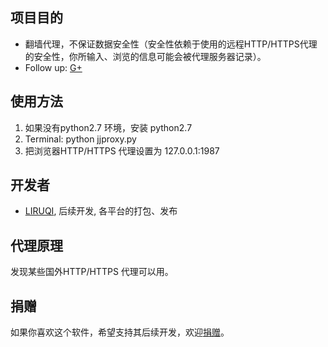 项目目的
--------
* 翻墙代理，不保证数据安全性（安全性依赖于使用的远程HTTP/HTTPS代理的安全性，你所输入、浏览的信息可能会被代理服务器记录）。
* Follow up: [G+](https://plus.google.com/b/108661470402896863593/)

使用方法
--------

1. 如果没有python2.7 环境，安装 python2.7
2. Terminal: python jjproxy.py
3. 把浏览器HTTP/HTTPS 代理设置为 127.0.0.1:1987

开发者
------
* [LIRUQI](http://liruqi.info), 后续开发, 各平台的打包、发布

代理原理
--------

发现某些国外HTTP/HTTPS 代理可以用。

捐赠
----
如果你喜欢这个软件，希望支持其后续开发，欢迎[捐赠](https://me.alipay.com/liruqi)。
